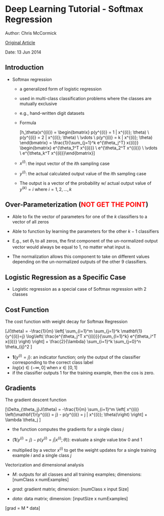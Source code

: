# Deep Learning Tutorial - Softmax Regression

Author: Chris McCormick

[Original Article](http://mccormickml.com/2014/06/13/deep-learning-tutorial-softmax-regression/)

Date: 13 Jun 2014


## Introduction

+ Softmax regression
  + a generalized form of logistic regression
  + used in multi-class classification problems where the classes are mutually exclusive
  + e.g., hand-written digit datasets
  + Formula

    \[h_\theta(x^{(i)}) = \begin{bmatrix} p(y^{(i)} = 1 | x^{(i)}; \theta) \\ p(y^{(i)} = 2 | x^{(i)}; \theta) \\ \vdots \\ p(y^{(i)} = k | x^{(i)}; \theta) \end{bmatrix} = \frac{1}{\sum_{j=1}^k e^{\theta_j^T} x{(i)}} \begin{bmatrix} e^{\theta_1^T x^{(i)}} \\ e^{\theta_2^T x^{(i)}} \\ \vdots \\ e^{\theta_k^T x^{(i)}}\end{bmatrix}\]

  + $x^{(i)}$: the input vector of the $i$th sampling case
  + $y^{(i)}$: the actual calculated output value of the $i$th sampling case
  + The output is a vector of the probability w/ actual output value of $y^{(k)} = i$ where $i = 1, 2, \dots, k$


## Over-Parameterization (<span style="color: red;">NOT GET THE POINT</span>)

+ Able to fix the vector of parameters for one of the $k$ classifiers to a vector of all zeros

+ Able to function by learning the parameters for the other $k-1$ classifiers

+ E.g., set $\theta_1$ to all zeros, the first component of the un-normalized output vector would always be equal to 1, no matter what input is.

+ The normalization allows this component to take on different values depending on the un-normalized outputs of the other 9 classifiers.


## Logistic Regression as a Specific Case

+ Logistic regression as a special case of Softmax regression with 2 classes


## Cost Function

The cost function with weight decay for Softmax Regression

\[J(\theta) = -\frac{1}{m} \left[ \sum_{i=1}^m \sum_{j=1}^k \mathbf{1}\{y^{(i)}=j\} \log\left( \frac{e^{\theta_j^T x^{(i)}}}{\sum_{l=1}^k} e^{\theta_i^T x{(i)}} \right) \right] + \frac{2}{\lambda} \sum_{i=1}^k \sum_{j=0}^n \theta_{ij}^2 \]

+ $\mathbf{1}\{y^{(i)} = j\}$: an indicator function; only the output of the classifier corresponding to the correct class label
+ $log(x) \in (-\infty, 0] \text{ when } x \in [0, 1]$
+ if the classifier outputs 1 for the training example, then the cos is zero.


## Gradients

The gradient descent function

\[\Delta_{\theta_j}J(\theta) = -\frac{1}{m} \sum_{i=1}^m \left[ x^{(i)} \left(\mathbf{1}\{y^{(i)} = j\} - p(y^{(i)} = j | x^{(i)}; \theta)\right) \right] + \lambda \theta_j \]

+ the function computes the gradients for a single class $j$

+ $\left(\mathbf{1}\{y^{(i)} = j\} - p(y^{(i)} = j | x^{(i)}; \theta)\right)$: evaluate a single value btw 0 and 1

+ multiplied by a vector $x^{(i)}$ to get the weight updates for a single training example $i$ and a single class $j$

Vectorization and dimensional analysis

+ $M$: outputs for all classes and all training examples; dimensions: [numClass x numExamples]

+ $grad$: gradient matrix; dimension: [numClass x input Size]

+ $data$: data matrix; dimension: [inputSize x numExamples]

\[grad = M * data\]


